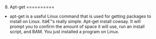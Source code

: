8. Apt-get
==========

+ apt-get is a useful Linux command that is used for getting packages to install
  on Linux. Itâ€™s really simple. Apt-get install cowsay. It will prompt you to
confirm the amount of space it will use, run an install script, and BAM. You
just installed a program on Linux.